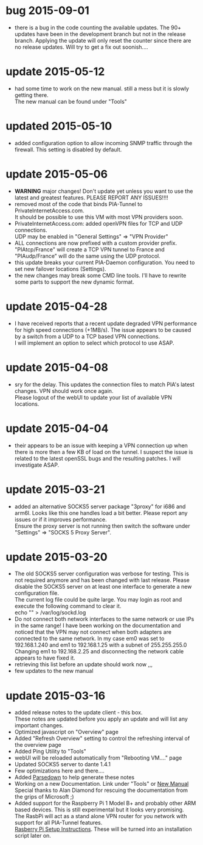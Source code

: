 bug 2015-09-01
=================
* there is a bug in the code counting the available updates. The 90+ updates have been in 
the development branch but not in the release branch. Applying the update will only reset the counter since there are no release updates.
Will try to get a fix out soonish....

update 2015-05-12
=================
* had some time to work on the new manual. still a mess but it is slowly getting there.    
  The new manual can be found under "Tools"

updated 2015-05-10
==================
* added configuration option to allow incoming SNMP traffic through the firewall. This setting is disabled by default.

update 2015-05-06
=================
* **WARNING** major changes! Don't update yet unless you want to use the latest and greatest features. PLEASE REPORT ANY ISSUES!!!!
* removed most of the code that binds PIA-Tunnel to PrivateInternetAccess.com.      
  It should be possible to use this VM with most VPN providers soon.
* PrivateInternetAccess.com: added openVPN files for TCP and UDP connections.     
  UDP may be enabled in "General Settings" => "VPN Provider"
* ALL connections are now prefixed with a custom provider prefix. "PIAtcp/France" will create a TCP VPN tunnel to France and "PIAudp/France" will do the same using the UDP protocol.
* this update breaks your current PIA-Daemon configuration. You need to set new failover locations (Settings).
* the new changes may break some CMD line tools. I'll have to rewrite some parts to support the new dynamic format.


update 2015-04-28
=================
* I have received reports that a recent update degraded VPN performance for high speed connections (+1MB/s). The issue appears to be caused by a switch from a UDP to a TCP based VPN connections.      
I will implement an option to select which protocol to use ASAP. 



update 2015-04-08
=================
* sry for the delay. This updates the connection files to match PIA's latest changes. VPN should work once again.    
  Please logout of the webUI to update your list of available VPN locations.

update 2015-04-04
=================
* their appears to be an issue with keeping a VPN connection up when there is more then a few KB of load on the
  tunnel. I suspect the issue is related to the latest openSSL bugs and the resulting patches. I will investigate ASAP.

update 2015-03-21
=================
* added an alternative SOCKS5 server package "3proxy" for i686 and arm6l. Looks like this one handles load a bit better.
  Please report any issues or if it improves performance.    
  Ensure the proxy server is not running then switch the software under "Settings" => "SOCKS 5 Proxy Server".

update 2015-03-20
=================
* The old SOCKS5 server configuration was verbose for testing. This is not required anymore and
  has been changed with last release. Please disable the SOCKS5 server on at least one interface
  to generate a new configuration file.  
  The current log file could be quite large. You may login as root and execute the following command to clear it.   
  echo "" >  /var/log/sockd.log
* Do not connect both network interfaces to the same network or use IPs in the same range!
  I have been working on the documentation and noticed that the VPN may not connect
  when both adapters are connected to the same network. In my case em0 was set to 192.168.1.240
  and em1 to 192.168.1.25 with a subnet of 255.255.255.0   
  Changing em1 to 192.168.2.25 and disconnecting the network cable appears to have fixed it.
* retrieving this list before an update should work now ,,,
* few updates to the new manual
  
  
  
update 2015-03-16
======================
* added release notes to the update client - this box.  
  These notes are updated before you apply an update and will list any important changes.
* Optimized javascript on "Overview" page
* Added "Refresh Overview" setting to control the refreshing interval of the overview page
* Added Ping Utility to "Tools"
* webUI will be reloaded automatically from "Rebooting VM...." page
* Updated SOCKS5 server to dante 1.4.1
* Few optimizations here and there....
* Added [Parsedown](http://parsedown.org/) to help generate these notes
* Working on a new Documentation. Link under "Tools" or [New Manual](./docs/index.html)
  Special thanks to Alan Diamond for rescuing the documentation from the grips of Microsoft ;)
* Added support for the Raspberry Pi 1 Model B+ and probably other ARM based devices. This is still experimental but it looks very promising.  
The RasbPi will act as a stand alone VPN router for you network with support for all PIA-Tunnel features.  
[Rasberry Pi Setup Instructions](./docs/index.html#pi_setup). These will be turned into an installation script later on.
